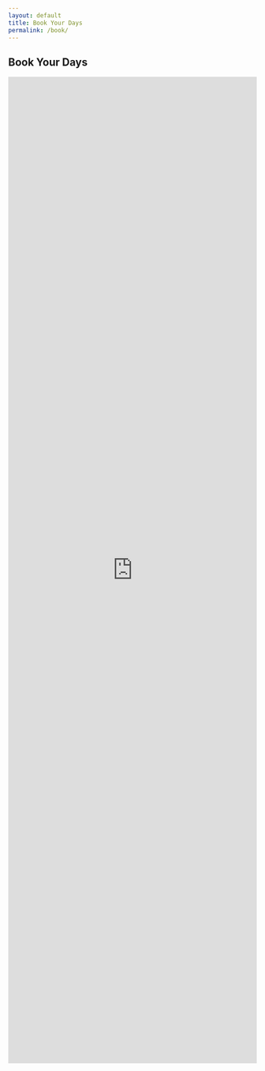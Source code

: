 ```yaml
---
layout: default
title: Book Your Days
permalink: /book/
---
```


## Book Your Days

<iframe onload="self.scrollTo(0,0)" src="https://docs.google.com/forms/d/e/1FAIpQLSd23Gy_U_8hk7e0RjW__snm84XqX3Xdc7nYPkqLPlkG4NyTuQ/viewform?embedded=true" width="100%" height="2000" frameborder="0" marginheight="0" marginwidth="0" >Loading...</iframe>
